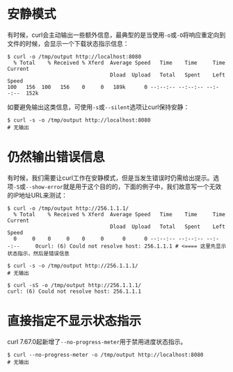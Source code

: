 # 安静模式

有时候，curl会主动输出一些额外信息，最典型的是当使用`-o`或`-O`将响应重定向到文件的时候，会显示一个下载状态指示信息：

```shell
$ curl -o /tmp/output http://localhost:8080
  % Total    % Received % Xferd  Average Speed   Time    Time     Time  Current
                                 Dload  Upload   Total   Spent    Left  Speed
100   156  100   156    0     0   189k      0 --:--:-- --:--:-- --:--:--  152k
```

如要避免输出这类信息，可使用`-s`或`--silent`选项让curl保持安静：

```shell
$ curl -s -o /tmp/output http://localhost:8080
# 无输出
```

# 仍然输出错误信息

有时候，我们需要让curl工作在安静模式，但是当发生错误时仍需给出提示。选项`-S`或`--show-error`就是用于这个目的的，下面的例子中，我们故意写一个无效的IP地址URL来测试：

```shell
$ curl -o /tmp/output http://256.1.1.1/
  % Total    % Received % Xferd  Average Speed   Time    Time     Time  Current
                                 Dload  Upload   Total   Spent    Left  Speed
  0     0    0     0    0     0      0      0 --:--:-- --:--:-- --:--:--     0curl: (6) Could not resolve host: 256.1.1.1 # <==== 这里先显示状态指示，然后是错误信息
```

```shell
$ curl -s -o /tmp/output http://256.1.1.1/
# 无输出
```

```shell
$ curl -sS -o /tmp/output http://256.1.1.1/
curl: (6) Could not resolve host: 256.1.1.1
```

# 直接指定不显示状态指示

curl 7.67.0起新增了`--no-progress-meter`用于禁用进度状态指示。

```shell
$ curl --no-progress-meter -o /tmp/output http://localhost:8080
# 无输出
```
